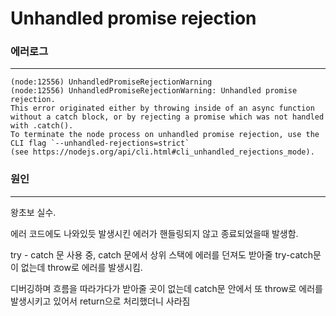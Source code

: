# Unhandled promise rejection

### 에러로그

---

```tsx
(node:12556) UnhandledPromiseRejectionWarning
(node:12556) UnhandledPromiseRejectionWarning: Unhandled promise rejection.
This error originated either by throwing inside of an async function without a catch block, or by rejecting a promise which was not handled with .catch().
To terminate the node process on unhandled promise rejection, use the CLI flag `--unhandled-rejections=strict`
(see https://nodejs.org/api/cli.html#cli_unhandled_rejections_mode).
```

### 원인

---

왕초보 실수.

에러 코드에도 나와있듯 발생시킨 에러가 핸들링되지 않고 종료되었을때 발생함.

try - catch 문 사용 중, catch 문에서 상위 스택에 에러를 던져도 받아줄 try-catch문이 없는데 throw로 에러를 발생시킴.

디버깅하며 흐름을 따라가다가 받아줄 곳이 없는데 catch문 안에서 또 throw로 에러를 발생시키고 있어서 return으로 처리했더니 사라짐
